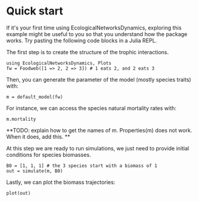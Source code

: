 # Quick start

If it's your first time using EcologicalNetworksDynamics,
exploring this example might be useful to you
so that you understand how the package works.
Try pasting the following code blocks in a Julia REPL.

The first step is to create the structure of the trophic interactions.

```@example quickstart
using EcologicalNetworksDynamics, Plots
fw = Foodweb([1 => 2, 2 => 3]) # 1 eats 2, and 2 eats 3
```

Then, you can generate the parameter of the model (mostly species traits) with:

```@example quickstart
m = default_model(fw)
```

For instance, we can access the species natural mortality rates with:

```@example quickstart
m.mortality
```
**TODO: explain how to get the names of m. Properties(m) does not work. When it does, add this. **

At this step we are ready to run simulations,
we just need to provide initial conditions for species biomasses.

```@example quickstart
B0 = [1, 1, 1] # the 3 species start with a biomass of 1
out = simulate(m, B0)
```

Lastly, we can plot the biomass trajectories:

```@example quickstart
plot(out)
```
